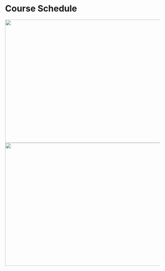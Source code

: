 # Course Schedule
<img src="https://github.com/esatozholcek/course_schedule/assets/91495699/c2c7e620-8d1c-4a1c-95c3-4326dfd53d0f" width="600" height="400">
<br>
<img src="https://github.com/esatozholcek/course_schedule/assets/91495699/97e34456-91af-46f1-9d08-595464e2ccf0" width="600" height="400">
